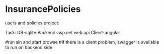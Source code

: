 # InsurancePolicies

users and policies project:

Task:
DB-sqlite
Backend-asp.net web api
Client-angular

#run sln and start browse
#if there is a client problem, swagger is avaliable to run on backend side


